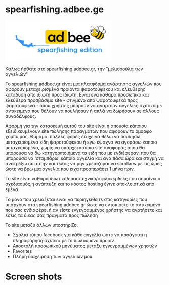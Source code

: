 # spearfishing.adbee.ge

![](images/logo.jpg)


Καλως ήρθατε στο spearfishing.addbee.gr, την "μελισσούλα των αγγελιών"

To spearfishing.addbee.gr είναι μια πλατφόρμα ανάρτησης αγγελιών που αφορούν μεταχειρισμένα προιόντα ψαροτούφεκου και ελευθερης κατάδυση απο ιδιώτη προς ιδιώτη. Είναι ενα καθαρά προσωπικό και ελεύθερα προσβάσιμο site - φτιγμένο απο ψαροτουφεκά προς ψαροτουφεκά - όπου χρήστες μπορούν να αναρτούν αγγελίες σχετικά με αντικειμενα που θέλουν να πουλήσουν ή απλά να δωρήσουν σε άλλους συναδέλφους.

Αφορμή για την κατασκευή αυτού του site είναι η απουσία κάποιου εξειδικευμένουν site πώλησης παραγμάτων που αφορουν το όμορφο χομπυ μας. Θυμάμαι πολλές φορές έτυχε να θέλω να πουλήσω μεταχειρισμένα είδη ψαροτούφεκου ή εγώ έψαχνα να αγοράσω καποιο μεταχειρισμένο, χωρίς να υπάρχει καποιο site αναφοράς όπου θα μπορούσα να δω κατηγοριποιήμενα τα ειδη που με ενδιέφεραν, που θα μπορούσα να 'σταμπάρω' κάποια αγγελία και ανα πάσα ώρα και στιγμή να ανατρέξω σε αυτήν και τέλος να μην χρειάζομαι να scrollarw με τις ώρες ώστε να βρω μια αγγελία που ειχα προσπεράσει 1 μήνα πριν.

Το site είναι καθαρά ιδιωτικό/ερασιτεχνικό/αφιλοκερδεές που σημαίνει ο σχεδιασμός,η ανάπτυξη και το κόστος hosting έγινε αποκλειστικά απο εμένα.

To μόνο που χρειάζεται ειναι να περιηγειθειτε στις κατηγορίες που υπάρχουν στο spearfishing.addbee.gr ώστε να εντοπίσετε το αντικειμενο που σας ενδιαφέρει ή αν είστε εγγεγραμμένος χρήστης να ανρτήσετε και εσέις τα δικας σας πραγματα προς πώληση

Το site μεταξύ άλλων υποστηρίζει

- Σχόλια τύπoυ facebook για κάθε αγγελία ώστε να προάγεται η πληροφόρηση σχετικά με το πωλούμενο προιον
- Αποστολή προσωπικού μηνύματος μεταξυ εγγεγραμμένων χρηστών
- Favorites
- Πλήρη διαχείρηση των αγγελιών μου

# Screen shots








